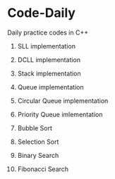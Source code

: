 # Code-Daily

Daily practice codes in C++

  1. SLL  implementation
  
  2. DCLL implementation
  
  3. Stack implementation
  
  4. Queue implementation
  
  5. Circular Queue implementation
  
  6. Priority Queue imlementation 
  
  7. Bubble Sort
  
  8. Selection Sort
  
  9. Binary Search
  
  10. Fibonacci Search
